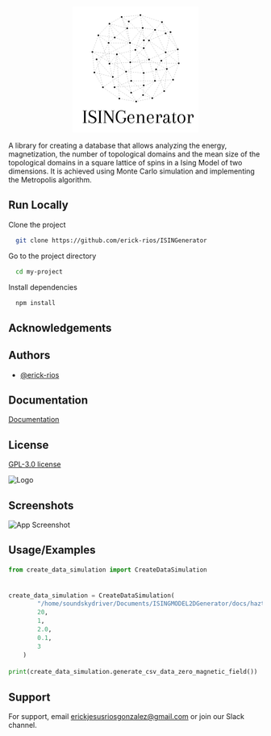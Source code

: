 <p align="center">
  <img src="/images/ISINGenerator(3).png" alt="Descripción de la imagen" width="250">
</p>


A library for creating a database that allows analyzing the energy, magnetization, the number of topological domains and the mean size of the topological domains in a square lattice of spins in a Ising Model of two dimensions. It is achieved using Monte Carlo simulation and implementing the Metropolis algorithm.


## Run Locally

Clone the project

```bash
  git clone https://github.com/erick-rios/ISINGenerator
```

Go to the project directory

```bash
  cd my-project
```

Install dependencies

```bash
  npm install
```
## Acknowledgements

## Authors

- [@erick-rios](https://github.com/erick-rios)

## Documentation

[Documentation](https://linktodocumentation)


## License

[GPL-3.0 license](https://choosealicense.com/licenses/gpl-3.0/)



![Logo]()


## Screenshots

![App Screenshot](https://via.placeholder.com/468x300?text=App+Screenshot+Here)


## Usage/Examples

```py
from create_data_simulation import CreateDataSimulation 


create_data_simulation = CreateDataSimulation(
        "/home/soundskydriver/Documents/ISINGMODEL2DGenerator/docs/hazte_porfavor.csv",
        20,
        1,
        2.0,
        0.1,
        3
    )

print(create_data_simulation.generate_csv_data_zero_magnetic_field())
```
## Support

For support, email erickjesusriosgonzalez@gmail.com or join our Slack channel.
